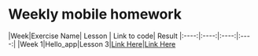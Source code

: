 # Weekly mobile homework 
|Week|Exercise Name| Lesson | Link to code| Result
|:----:|:----:|:----:|:----:|
|Week 1|Hello_app|Lesson 3|[Link Here](https://github.com/anhbomx13/MobileEx/blob/master/hello_app/lib)|[Link Here](https://github.com/anhbomx13/MobileEx/blob/master/result/hello_app/result.png)


